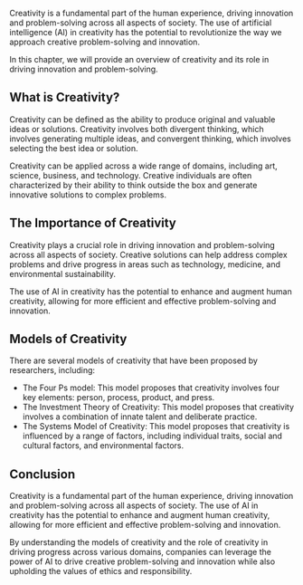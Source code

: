 
Creativity is a fundamental part of the human experience, driving innovation and problem-solving across all aspects of society. The use of artificial intelligence (AI) in creativity has the potential to revolutionize the way we approach creative problem-solving and innovation.

In this chapter, we will provide an overview of creativity and its role in driving innovation and problem-solving.

What is Creativity?
-------------------

Creativity can be defined as the ability to produce original and valuable ideas or solutions. Creativity involves both divergent thinking, which involves generating multiple ideas, and convergent thinking, which involves selecting the best idea or solution.

Creativity can be applied across a wide range of domains, including art, science, business, and technology. Creative individuals are often characterized by their ability to think outside the box and generate innovative solutions to complex problems.

The Importance of Creativity
----------------------------

Creativity plays a crucial role in driving innovation and problem-solving across all aspects of society. Creative solutions can help address complex problems and drive progress in areas such as technology, medicine, and environmental sustainability.

The use of AI in creativity has the potential to enhance and augment human creativity, allowing for more efficient and effective problem-solving and innovation.

Models of Creativity
--------------------

There are several models of creativity that have been proposed by researchers, including:

* The Four Ps model: This model proposes that creativity involves four key elements: person, process, product, and press.
* The Investment Theory of Creativity: This model proposes that creativity involves a combination of innate talent and deliberate practice.
* The Systems Model of Creativity: This model proposes that creativity is influenced by a range of factors, including individual traits, social and cultural factors, and environmental factors.

Conclusion
----------

Creativity is a fundamental part of the human experience, driving innovation and problem-solving across all aspects of society. The use of AI in creativity has the potential to enhance and augment human creativity, allowing for more efficient and effective problem-solving and innovation.

By understanding the models of creativity and the role of creativity in driving progress across various domains, companies can leverage the power of AI to drive creative problem-solving and innovation while also upholding the values of ethics and responsibility.
